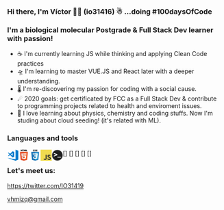 ### Hi there, I'm Víctor 👨‍🚀 (io31416) ☃ ...doing #100daysOfCode

### I'm a biological molecular Postgrade &  Full Stack Dev learner with passion!
- ☕ I'm currently learning JS while thinking and applying Clean Code practices
- 🛸 I'm learning to master VUE.JS and React later with a deeper understanding.
- 🌡 I'm re-discovering my passion for coding with a social cause.
- ☄ 2020 goals: get certificated by FCC as a Full Stack Dev & contribute to programming projects related to health and enviroment issues.
- 🚀 I love learning about physics, chemistry and coding stuffs. Now I'm studing about cloud seeding! (it's related with ML).


### Languages and tools

[<img align="left" alt="Visual Studio Code" width="26px" src="https://raw.githubusercontent.com/github/explore/80688e429a7d4ef2fca1e82350fe8e3517d3494d/topics/visual-studio-code/visual-studio-code.png"/>]
[<img align="left" alt="HTML5" width="26px" src="https://raw.githubusercontent.com/github/explore/80688e429a7d4ef2fca1e82350fe8e3517d3494d/topics/html/html.png"/>]
[<img align="left" alt="CSS3" width="26px" src="https://raw.githubusercontent.com/github/explore/80688e429a7d4ef2fca1e82350fe8e3517d3494d/topics/css/css.png"/>]
[<img align="left" alt="JavaScript" width="26px" src="https://raw.githubusercontent.com/github/explore/80688e429a7d4ef2fca1e82350fe8e3517d3494d/topics/javascript/javascript.png" />]
[<img align="left" alt="Terminal" width="26px" src="https://raw.githubusercontent.com/github/explore/80688e429a7d4ef2fca1e82350fe8e3517d3494d/topics/terminal/terminal.png"/>]


### Let's meet us:
https://twitter.com/IO31419

vhmizq@gmail.com


<!---
io31416/io31416 is a ✨ special ✨ repository because its `README.md` (this file) appears on your GitHub profile.
You can click the Preview link to take a look at your changes.
--->

